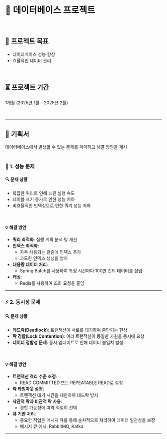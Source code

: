 # 🔧 데이터베이스 프로젝트

<br>

## 🔬 프로젝트 목표
- 데이터베이스 성능 향상
- 효율적인 데이터 관리

<br>

## ⏳ 프로젝트 기간
1개월 (2025년 1월 - 2025년 2월)

<br>


---

## 🔖 기획서
데이터베이스에서 발생할 수 있는 문제를 파악하고 해결 방안을 제시
<br><br>
### 🚀 1. 성능 문제

#### 🔍 문제 상황
- 복잡한 쿼리로 인해 느린 실행 속도
- 테이블 크기 증가로 인한 성능 저하
- 비효율적인 인덱싱으로 인한 쿼리 성능 저하
<br>

#### 💡 해결 방안
- **쿼리 최적화**: 실행 계획 분석 및 개선
- **인덱스 최적화**:
  - 자주 사용되는 컬럼에 인덱스 추가
  - 과도한 인덱스 생성을 방지
- **대용량 데이터 처리**:
  - Spring Batch를 사용하여 특정 시간마다 100만 건의 데이터를 삽입
- **캐싱**:
  - Redis를 사용하여 조회 요청을 줄임

---

### ⚡ 2. 동시성 문제

#### 🔍 문제 상황
- **데드락(Deadlock)**: 트랜잭션이 서로를 대기하며 중단되는 현상
- **락 경합(Lock Contention)**: 여러 트랜잭션이 동일한 자원을 동시에 요청
- **데이터 정합성 문제**: 동시 업데이트로 인해 데이터 불일치 발생
<br>

#### 💡 해결 방안
- **트랜잭션 격리 수준 조정**:
  - READ COMMITTED 또는 REPEATABLE READ로 설정
- **락 타임아웃 설정**:
  - 트랜잭션 대기 시간을 제한하여 데드락 방지
- **낙관적 락과 비관적 락 사용**:
  - 경합 가능성에 따라 적절히 선택
- **큐 기반 처리**:
  - 중요한 작업은 메시지 큐를 통해 순차적으로 처리하여 데이터 일관성을 보장
  - 메시지 큐 예시: RabbitMQ, Kafka

---


